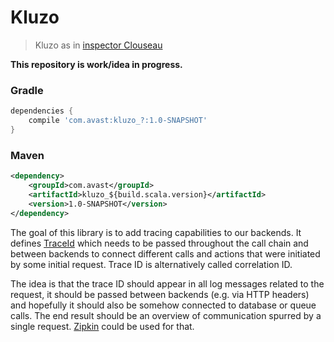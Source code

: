 # Kluzo

> Kluzo as in [inspector Clouseau](https://en.wikipedia.org/wiki/Inspector_Clouseau)

**This repository is work/idea in progress.**

### Gradle
```groovy
dependencies {
    compile 'com.avast:kluzo_?:1.0-SNAPSHOT'
}
```

### Maven
```xml
<dependency>
    <groupId>com.avast</groupId>
    <artifactId>kluzo_${build.scala.version}</artifactId>
    <version>1.0-SNAPSHOT</version>
</dependency>
```

The goal of this library is to add tracing capabilities to our backends. It defines [TraceId](src/main/scala/com/avast/kluzo/TraceId.scala)
which needs to be passed throughout the call chain and between backends to connect different calls and actions that were initiated by some 
initial request. Trace ID is alternatively called correlation ID.

The idea is that the trace ID should appear in all log messages related to the request, it should be passed between backends
(e.g. via HTTP headers) and hopefully it should also be somehow connected to database or queue calls. The end result should be 
 an overview of communication spurred by a single request. [Zipkin](http://zipkin.io/) could be used for that.

